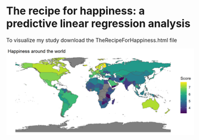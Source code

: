 # The recipe for happiness: a predictive linear regression analysis


To visualize my study download the TheRecipeForHappiness.html file


![Alt text](./HappinessInTheWorld.PNG "appinessInTheWorld")

